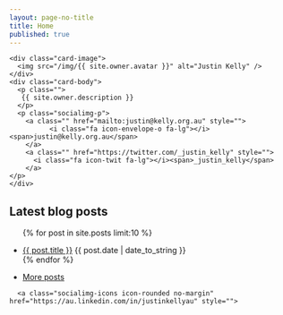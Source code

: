 ```yaml
---
layout: page-no-title
title: Home
published: true
---
```


<div class='home-card'>

    <div class="card-image">
      <img src="/img/{{ site.owner.avatar }}" alt="Justin Kelly" />
    </div>
    <div class="card-body">
      <p class="">
       {{ site.owner.description }}
      </p>
      <p class="socialimg-p">
        <a class="" href="mailto:justin@kelly.org.au" style="">
	          <i class="fa icon-envelope-o fa-lg"></i><span>justin@kelly.org.au</span>
        </a>
        <a class="" href="https://twitter.com/_justin_kelly" style="">
          <i class="fa icon-twit fa-lg"></i><span>_justin_kelly</span>
        </a>
    </p>
    </div>
</div>


## Latest blog posts
<ul class="posts">

  {% for post in site.posts limit:10 %}  
    <li itemscope>
        <a href="{{ post.url }}">{{ post.title }}</a>
           <span class="entry-date">
              <time datetime="{{ post.date | date_to_xmlschema }}" itemprop="datePublished">{{ post.date |  date_to_string  }}</time>
          </span>     
    </li>
  {% endfor %}
 <li class="mb2">		
  		<a href="/blog">More posts <i class="fa icon-long-arrow-right"></i></a>		
   </li>
</ul>

<p class="socialimg-p">
  <a class="socialimg-icons icon-rounded no-margin" href="https://github.com/justinkelly" style="">
<i class="fa icon-github fa-lg"></i>
    </a>
    
      <a class="socialimg-icons icon-rounded no-margin" href="https://au.linkedin.com/in/justinkellyau" style="">
<i class="fa icon-link-in fa-lg"></i>
    </a>
  
  <a class=" socialimg-icons icon-rounded no-margin" href="http://justin.kelly.org.au/+" style="">
<i class="fa icon-g-plus fa-lg"></i>
    </a>
    
<a class=" socialimg-icons icon-rounded no-margin" href="http://feeds.feedburner.com/justinkelly" style="">
	<i class="fa icon-rss fa-lg"></i>
	</a>

</p>
